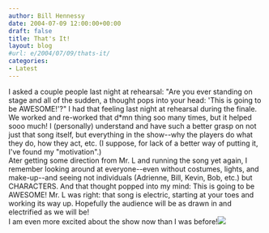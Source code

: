```yaml
---
author: Bill Hennessy
date: 2004-07-09 12:00:00+00:00
draft: false
title: That's It!
layout: blog
#url: e/2004/07/09/thats-it/
categories:
- Latest
---
```


I asked a couple people last night at rehearsal: "Are you ever standing on stage and all of the sudden, a thought pops into your head: 'This is going to be AWESOME!'?" I had that feeling last night at rehearsal during the finale. We worked and re-worked that d*mn thing soo many times, but it helped sooo much! I (personally) understand and have such a better grasp on not just that song itself, but everything in the show--why the players do what they do, how they act, etc. (I suppose, for lack of a better way of putting it, I've found my "motivation".)   
Ater getting some direction from Mr. L and running the song yet again, I remember looking around at everyone--even without costumes, lights, and make-up--and seeing not individuals (Adrienne, Bill, Kevin, Bob, etc.) but CHARACTERS. And that thought popped into my mind: This is going to be AWESOME! Mr. L was right: that song is electric, starting at your toes and working its way up. Hopefully the audience will be as drawn in and electrified as we will be!  
I am even more excited about the show now than I was before!![](https://blog.billhennessy.com/aggbug.aspx?PostID=702)

